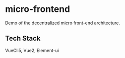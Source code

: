 # micro-frontend

Demo of the decentralized micro front-end architecture.

## Tech Stack

VueCli5, Vue2, Element-ui
